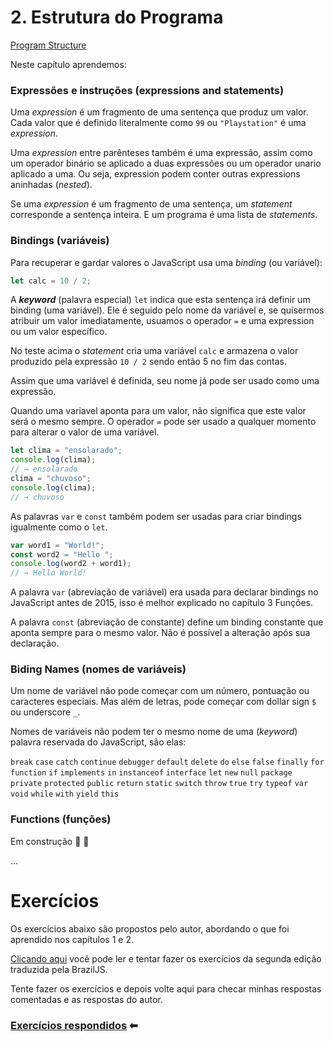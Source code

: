 # 2. Estrutura do Programa

[Program Structure](https://eloquentjavascript.net/02_program_structure.html)

Neste capítulo aprendemos:

### Expressões e instruções (expressions and statements)

Uma *expression* é um fragmento de uma sentença que produz um valor. Cada valor que é definido literalmente como `99` ou `"Playstation"` é uma *expression*.

Uma *expression* entre parênteses também é uma expressão, assim como um operador binário se aplicado a duas expressões ou um operador unario aplicado a uma. Ou seja, expression podem conter outras expressions aninhadas (*nested*).

Se uma *expression* é um fragmento de uma sentença, um *statement* corresponde a sentença inteira. E um programa é uma lista de *statements*.

### Bindings (variáveis)

Para recuperar e gardar valores o JavaScript usa uma *binding* (ou variável):

```javascript
let calc = 10 / 2;
```

A ***keyword*** (palavra especial) `let` indica que esta sentença irá definir um binding (uma variável). Ele é seguido pelo nome da variável e, se quisermos atribuir um valor imediatamente, usuamos o operador `=` e uma expression ou um valor específico.

No teste acima o *statement* cria uma variável `calc` e armazena o valor produzido pela expressão `10 / 2` sendo então 5 no fim das contas.

Assim que uma variável é definida, seu nome já pode ser usado como uma expressão. 

Quando uma variavel aponta para um valor, não significa que este valor será o mesmo sempre. O operador `=` pode ser usado a qualquer momento para alterar o valor de uma variável.

```javascript
let clima = "ensolarado";
console.log(clima);
// → ensolarado
clima = "chuvoso";
console.log(clima);
// → chuvoso
```

As palavras `var` e `const` também podem ser usadas para criar bindings igualmente como o `let`.

```javascript
var word1 = "World!";
const word2 = "Hello ";
console.log(word2 + word1);
// → Hello World!
```

A palavra `var` (abreviação de variável) era usada para declarar bindings no JavaScript antes de 2015, isso é melhor explicado no capítulo 3 Funções.

A palavra `const` (abreviação de constante) define um binding constante que aponta sempre para o mesmo valor. Não é possível a alteração após sua declaração.

### Biding Names (nomes de variáveis)

Um nome de variável não pode começar com um número, pontuação ou caracteres especiais. Mas além de letras, pode começar com dollar sign `$` ou underscore `_`.

Nomes de variáveis não podem ter o mesmo nome de uma (*keyword*) palavra reservada do JavaScript, são elas: 

`break` `case` `catch` `continue` `debugger` `default` `delete` `do` `else` `false` `finally` `for` `function` `if` `implements` `in` `instanceof` `interface` `let` `new` `null` `package` `private` `protected` `public` `return` `static` `switch` `throw` `true` `try` `typeof` `var` `void` `while` `with` `yield` `this` 

### Functions (funções)

Em construção 👷 🚧 

...

# Exercícios 

Os exercícios abaixo são propostos pelo autor, abordando o que foi aprendido nos capítulos 1 e 2.

[Clicando aqui](https://github.com/braziljs/eloquente-javascript/blob/master/chapters/02-estrutura-do-programa.md) você pode ler e tentar fazer os exercícios da segunda edição traduzida pela BrazilJS.

Tente fazer os exercícios e depois volte aqui para checar minhas respostas comentadas e as respostas do autor.

### [Exercícios respondidos](https://github.com/gildoneto/estudando-javascript/blob/master/eloquent-javascript-3rd-edition/22-exercises-chapters-1-and-2.md) ⬅

